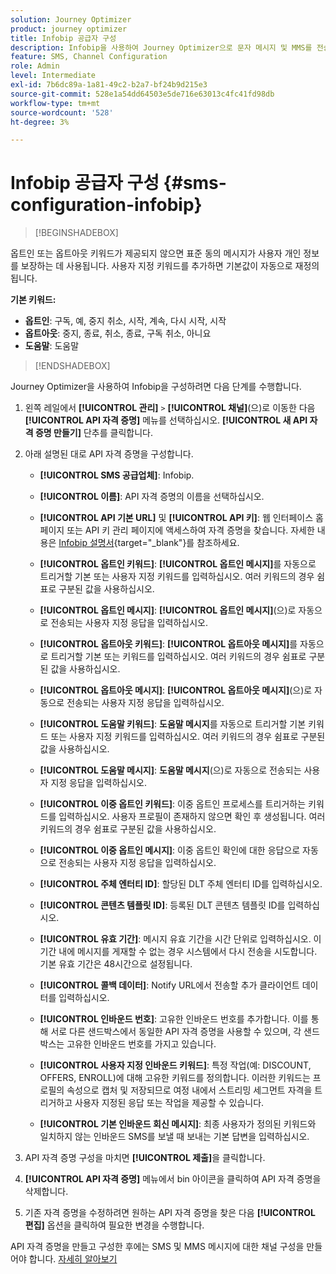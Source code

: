 ```yaml
---
solution: Journey Optimizer
product: journey optimizer
title: Infobip 공급자 구성
description: Infobip을 사용하여 Journey Optimizer으로 문자 메시지 및 MMS를 전송하도록 환경을 구성하는 방법에 대해 알아봅니다
feature: SMS, Channel Configuration
role: Admin
level: Intermediate
exl-id: 7b6dc89a-1a81-49c2-b2a7-bf24b9d215e3
source-git-commit: 528e1a54dd64503e5de716e63013c4fc41fd98db
workflow-type: tm+mt
source-wordcount: '528'
ht-degree: 3%

---
```


# Infobip 공급자 구성 {#sms-configuration-infobip}

>[!BEGINSHADEBOX]

옵트인 또는 옵트아웃 키워드가 제공되지 않으면 표준 동의 메시지가 사용자 개인 정보를 보장하는 데 사용됩니다. 사용자 지정 키워드를 추가하면 기본값이 자동으로 재정의됩니다.

**기본 키워드:**

* **옵트인**: 구독, 예, 중지 취소, 시작, 계속, 다시 시작, 시작
* **옵트아웃**: 중지, 종료, 취소, 종료, 구독 취소, 아니요
* **도움말**: 도움말

>[!ENDSHADEBOX]

Journey Optimizer을 사용하여 Infobip을 구성하려면 다음 단계를 수행합니다.

1. 왼쪽 레일에서 **[!UICONTROL 관리]** `>` **[!UICONTROL 채널]**(으)로 이동한 다음 **[!UICONTROL API 자격 증명]** 메뉴를 선택하십시오. **[!UICONTROL 새 API 자격 증명 만들기]** 단추를 클릭합니다.

1. 아래 설명된 대로 API 자격 증명을 구성합니다.

   * **[!UICONTROL SMS 공급업체]**: Infobip.

   * **[!UICONTROL 이름]**: API 자격 증명의 이름을 선택하십시오.

   * **[!UICONTROL API 기본 URL]** 및 **[!UICONTROL API 키]**: 웹 인터페이스 홈 페이지 또는 API 키 관리 페이지에 액세스하여 자격 증명을 찾습니다. 자세한 내용은 [Infobip 설명서](https://www.infobip.com/docs/api){target="_blank"}를 참조하세요.

   * **[!UICONTROL 옵트인 키워드]**: **[!UICONTROL 옵트인 메시지]**&#x200B;를 자동으로 트리거할 기본 또는 사용자 지정 키워드를 입력하십시오. 여러 키워드의 경우 쉼표로 구분된 값을 사용하십시오.

   * **[!UICONTROL 옵트인 메시지]**: **[!UICONTROL 옵트인 메시지]**(으)로 자동으로 전송되는 사용자 지정 응답을 입력하십시오.

   * **[!UICONTROL 옵트아웃 키워드]**: **[!UICONTROL 옵트아웃 메시지]**&#x200B;를 자동으로 트리거할 기본 또는 키워드를 입력하십시오. 여러 키워드의 경우 쉼표로 구분된 값을 사용하십시오.

   * **[!UICONTROL 옵트아웃 메시지]**: **[!UICONTROL 옵트아웃 메시지]**(으)로 자동으로 전송되는 사용자 지정 응답을 입력하십시오.

   * **[!UICONTROL 도움말 키워드]**: **도움말 메시지**&#x200B;를 자동으로 트리거할 기본 키워드 또는 사용자 지정 키워드를 입력하십시오. 여러 키워드의 경우 쉼표로 구분된 값을 사용하십시오.

   * **[!UICONTROL 도움말 메시지]**: **도움말 메시지**(으)로 자동으로 전송되는 사용자 지정 응답을 입력하십시오.

   * **[!UICONTROL 이중 옵트인 키워드]**: 이중 옵트인 프로세스를 트리거하는 키워드를 입력하십시오. 사용자 프로필이 존재하지 않으면 확인 후 생성됩니다. 여러 키워드의 경우 쉼표로 구분된 값을 사용하십시오.

   * **[!UICONTROL 이중 옵트인 메시지]**: 이중 옵트인 확인에 대한 응답으로 자동으로 전송되는 사용자 지정 응답을 입력하십시오.

   * **[!UICONTROL 주체 엔터티 ID]**: 할당된 DLT 주체 엔터티 ID를 입력하십시오.

   * **[!UICONTROL 콘텐츠 템플릿 ID]**: 등록된 DLT 콘텐츠 템플릿 ID를 입력하십시오.

   * **[!UICONTROL 유효 기간]**: 메시지 유효 기간을 시간 단위로 입력하십시오. 이 기간 내에 메시지를 게재할 수 없는 경우 시스템에서 다시 전송을 시도합니다. 기본 유효 기간은 48시간으로 설정됩니다.

   * **[!UICONTROL 콜백 데이터]**: Notify URL에서 전송할 추가 클라이언트 데이터를 입력하십시오.

   * **[!UICONTROL 인바운드 번호]**: 고유한 인바운드 번호를 추가합니다. 이를 통해 서로 다른 샌드박스에서 동일한 API 자격 증명을 사용할 수 있으며, 각 샌드박스는 고유한 인바운드 번호를 가지고 있습니다.

   * **[!UICONTROL 사용자 지정 인바운드 키워드]**: 특정 작업(예: DISCOUNT, OFFERS, ENROLL)에 대해 고유한 키워드를 정의합니다. 이러한 키워드는 프로필의 속성으로 캡처 및 저장되므로 여정 내에서 스트리밍 세그먼트 자격을 트리거하고 사용자 지정된 응답 또는 작업을 제공할 수 있습니다.

   * **[!UICONTROL 기본 인바운드 회신 메시지]**: 최종 사용자가 정의된 키워드와 일치하지 않는 인바운드 SMS를 보낼 때 보내는 기본 답변을 입력하십시오.

1. API 자격 증명 구성을 마치면 **[!UICONTROL 제출]**&#x200B;을 클릭합니다.

1. **[!UICONTROL API 자격 증명]** 메뉴에서 bin 아이콘을 클릭하여 API 자격 증명을 삭제합니다.

1. 기존 자격 증명을 수정하려면 원하는 API 자격 증명을 찾은 다음 **[!UICONTROL 편집]** 옵션을 클릭하여 필요한 변경을 수행합니다.

API 자격 증명을 만들고 구성한 후에는 SMS 및 MMS 메시지에 대한 채널 구성을 만들어야 합니다. [자세히 알아보기](sms-configuration-surface.md)
